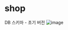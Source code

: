 # shop

DB 스키마 - 초기 버전
![image](https://github.com/lsh4711/shop/assets/120231876/35dee4c8-30e6-48e3-be95-09d30afcfcf9)
